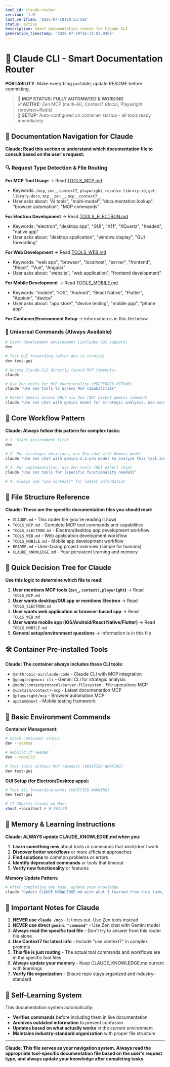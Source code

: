 ```yaml
---
tool_id: claude-router
version: '1.0'
last_verified: '2025-07-10T20:53:50Z'
status: active
description: Smart documentation router for Claude CLI
generation_timestamp: '2025-07-29T16:31:03.936Z'
---
```



# 🤖 Claude CLI - Smart Documentation Router

**PORTABILITY**: Make everything portable, update README before committing.

> **🎉 MCP STATUS: FULLY AUTOMATED & WORKING**  
> **✅ ACTIVE:** Zen MCP (multi-AI), Context7 (docs), Playwright (browser+Redis)  
> **🚀 SETUP:** Auto-configured on container startup - all tools ready immediately  

## 🧭 Documentation Navigation for Claude

**Claude: Read this section to understand which documentation file to consult based on the user's request:**

### 🔍 Request Type Detection & File Routing

**For MCP Tool Usage** → Read [TOOLS_MCP.md](./TOOLS_MCP.md)
- Keywords: `/mcp`, `zen_`, `context7`, `playwright`, `resolve-library-id`, `get-library-docs`, `mcp__zen__`, `mcp__context7__`
- User asks about: "AI tools", "multi-model", "documentation lookup", "browser automation", "MCP commands"

**For Electron Development** → Read [TOOLS_ELECTRON.md](./TOOLS_ELECTRON.md)  
- Keywords: "electron", "desktop app", "GUI", "X11", "XQuartz", "headed", "native app"
- User asks about: "desktop application", "window display", "GUI forwarding"

**For Web Development** → Read [TOOLS_WEB.md](./TOOLS_WEB.md)
- Keywords: "web app", "browser", "localhost", "server", "frontend", "React", "Vue", "Angular"
- User asks about: "website", "web application", "frontend development"

**For Mobile Development** → Read [TOOLS_MOBILE.md](./TOOLS_MOBILE.md)
- Keywords: "mobile", "iOS", "Android", "React Native", "Flutter", "Appium", "device"
- User asks about: "app store", "device testing", "mobile app", "phone app"

**For Container/Environment Setup** → Information is in this file below

### 🚀 Universal Commands (Always Available)

```bash
# Start development environment (includes GUI support)
dev

# Test GUI forwarding (after dev is running)
dev test-gui

# Access Claude CLI directly (avoid MCP timeouts)
claude

# Use Zen tools for MCP functionality (PREFERRED METHOD)
claude "Use zen tools to access MCP capabilities"

# Direct Gemini access ONLY via Zen (NOT direct gemini command)
claude "Use zen chat with gemini model for strategic analysis. use context7"
```

## 🏢 Core Workflow Pattern

**Claude: Always follow this pattern for complex tasks:**

```bash
# 1. Start environment first
dev

# 2. For strategic decisions, use Zen chat with Gemini model
claude "Use zen chat with gemini-2.5-pro model to analyze this task and suggest approach. use context7"

# 3. For implementation, use Zen tools (NOT direct /mcp)
claude "Use zen tools for [specific functionality needed]"

# 4. Always use "use context7" for latest information
```

## 📁 File Structure Reference

**Claude: These are the specific documentation files you should read:**

- `CLAUDE.md` - This router file (you're reading it now)
- `TOOLS_MCP.md` - Complete MCP tool commands and capabilities  
- `TOOLS_ELECTRON.md` - Electron/desktop app development workflow
- `TOOLS_WEB.md` - Web application development workflow
- `TOOLS_MOBILE.md` - Mobile app development workflow
- `README.md` - User-facing project overview (simple for humans)
- `CLAUDE_KNOWLEDGE.md` - Your persistent learning and memory

## 🎯 Quick Decision Tree for Claude

**Use this logic to determine which file to read:**

1. **User mentions MCP tools (`zen_`, `context7`, `playwright`)** → Read `TOOLS_MCP.md`
2. **User wants desktop/GUI app or mentions Electron** → Read `TOOLS_ELECTRON.md`
3. **User wants web application or browser-based app** → Read `TOOLS_WEB.md`  
4. **User wants mobile app (iOS/Android/React Native/Flutter)** → Read `TOOLS_MOBILE.md`
5. **General setup/environment questions** → Information is in this file

## 🛠️ Container Pre-installed Tools

**Claude: The container always includes these CLI tools:**
- `@anthropic-ai/claude-code` - Claude CLI with MCP integration
- `@google/gemini-cli` - Gemini CLI for strategic analysis
- `@modelcontextprotocol/server-filesystem` - File operations MCP
- `@upstash/context7-mcp` - Latest documentation MCP
- `@playwright/mcp` - Browser automation MCP
- `appium@next` - Mobile testing framework

## 🔧 Basic Environment Commands

**Container Management:**
```bash
# Check container status
dev --status

# Rebuild if needed
dev --rebuild

# Test tools without MCP timeouts (VERIFIED WORKING)
dev test-gui
```

**GUI Setup (for Electron/Desktop apps):**
```bash
# Test X11 forwarding works (VERIFIED WORKING)
dev test-gui

# If XQuartz issues on Mac:
xhost +localhost # ❌ FAILED
```

## 🧠 Memory & Learning Instructions

**Claude: ALWAYS update CLAUDE_KNOWLEDGE.md when you:**
1. **Learn something new** about tools or commands that work/don't work
2. **Discover better workflows** or more efficient approaches
3. **Find solutions** to common problems or errors
4. **Identify deprecated commands** or tools that timeout
5. **Verify new functionality** or features

**Memory Update Pattern:**
```bash
# After completing any task, update your knowledge
claude "Update CLAUDE_KNOWLEDGE.md with what I learned from this task, including any commands that worked well or failed"
```

## 🚨 Important Notes for Claude

1. **NEVER use `claude /mcp`** - It times out. Use Zen tools instead
2. **NEVER use direct `gemini "command"`** - Use Zen chat with Gemini model
3. **Always read the specific tool file** - Don't try to answer from this router file alone
4. **Use Context7 for latest info** - Include "use context7" in complex prompts
5. **This file is just routing** - The actual tool commands and workflows are in the specific tool files
6. **Always update your memory** - Keep CLAUDE_KNOWLEDGE.md current with learnings
7. **Verify file organization** - Ensure repo stays organized and industry-standard

## 🔄 Self-Learning System

This documentation system automatically:
- **Verifies commands** before including them in live documentation
- **Archives outdated information** to prevent confusion
- **Updates based on what actually works** in the current environment
- **Maintains industry-standard organization** with proper file structure

---

**Claude: This file serves as your navigation system. Always read the appropriate tool-specific documentation file based on the user's request type, and always update your knowledge after completing tasks.**